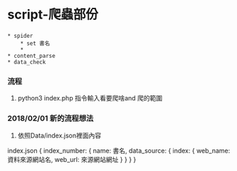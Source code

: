 # script-爬蟲部份
### 
    * spider
        * set 書名
        * 
    * content_parse
    * data_check

### 流程
1. python3 index.php 指令輸入看要爬啥and 爬的範圍

### 2018/02/01 新的流程想法
1. 依照Data/index.json裡面內容

index.json
{
    index_number: {
        name: 書名,
        data_source: {
            index: {
                web_name: 資料來源網站名,
                web_url: 來源網站網址
            }
        }
    }
}

